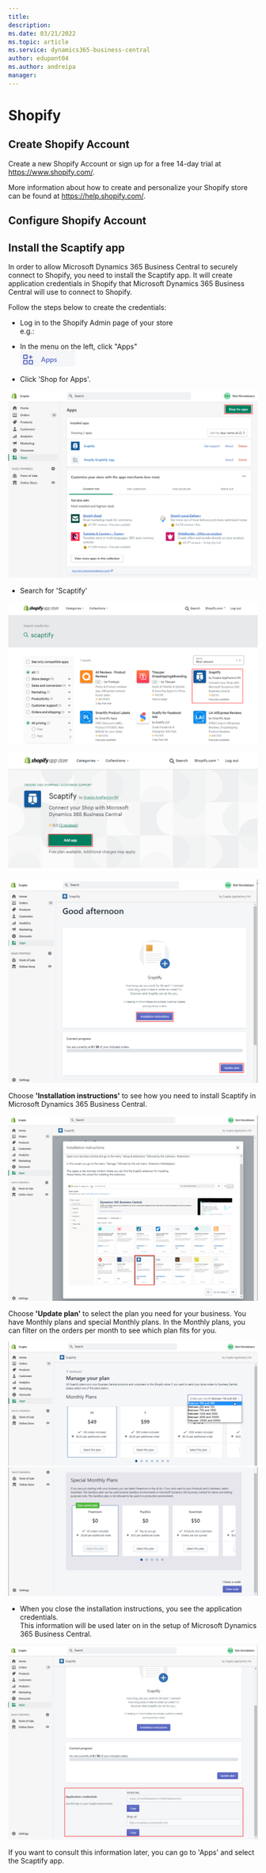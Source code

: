 ```yaml
---
title: 
description: 
ms.date: 03/21/2022
ms.topic: article
ms.service: dynamics365-business-central
author: edupont04
ms.author: andreipa
manager: 
---
```


# Shopify

## Create Shopify Account

Create a new Shopify Account or sign up for a free 14-day trial at <https://www.shopify.com/>.

More information about how to create and personalize your Shopify store can be found at <https://help.shopify.com/>.

## Configure Shopify Account

## Install the Scaptify app

In order to allow Microsoft Dynamics 365 Business Central to securely connect to Shopify, you need to install the Scaptify app. It will create application credentials in Shopify that Microsoft Dynamics 365 Business Central will use to connect to Shopify.

Follow the steps below to create the credentials:

-   Log in to the Shopify Admin page of your store  
    e.g.:

-   In the menu on the left, click "Apps"  
    ![](media/image1.png)

-   Click 'Shop for Apps'.

![](media/image2.png)

-   Search for 'Scaptify'

![](media/image3.png)

![](media/image4.png)

![](media/image5.png)

Choose **'Installation instructions'** to see how you need to install Scaptify in Microsoft Dynamics 365 Business Central.

![](media/image6.png)

Choose **'Update plan'** to select the plan you need for your business. You have Monthly plans and special Monthly plans. In the Monthly plans, you can filter on the orders per month to see which plan fits for you.

![](media/image7.png) ![](media/image8.png)

-   When you close the installation instructions, you see the application credentials.  
    This information will be used later on in the setup of Microsoft Dynamics 365 Business Central.

![](media/image9.png)

If you want to consult this information later, you can go to 'Apps' and select the Scaptify app.



